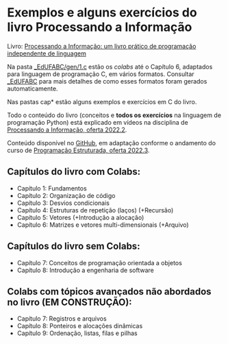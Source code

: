 # Exemplos e alguns exercícios do livro Processando a Informação

Livro: [Processando a Informação: um livro prático de programação independente de linguagem](https://editora.ufabc.edu.br/matematica-e-ciencias-da-computacao/58-processando-a-informacao)

Na pasta [_EdUFABC/gen/1.c](https://github.com/fzampirolli/codigosPE/tree/master/_EdUFABC/gen/1.c) estão os *colabs* até o Capítulo 6, adaptados para linguagem de programação C, em vários formatos. Consultar [_EdUFABC](https://github.com/fzampirolli/codigosPE/tree/master/_EdUFABC) para mais detalhes de como esses formatos foram gerados automaticamente.

Nas pastas cap* estão alguns exemplos e exercícios em C do livro. 

Todo o conteúdo do livro (conceitos e **todos os exercícios** na linguagem de programação Python) está explicado em vídeos na disciplina de [Processando a Informação, oferta 2022.2](https://sites.google.com/site/fzampirolli/pi-2022-2).

Conteúdo disponível no [GitHub](https://github.com/fzampirolli/codigosPE), em adaptação conforme o andamento do curso de [Programação Estruturada, oferta 2022.3](https://sites.google.com/site/fzampirolli/pe-2022-3).

## Capítulos do livro com Colabs:

* Capítulo 1: Fundamentos
* Capítulo 2: Organização de código
* Capítulo 3: Desvios condicionais
* Capítulo 4: Estruturas de repetição (laços) (+Recursão)
* Capítulo 5: Vetores (+Introdução a alocação)
* Capítulo 6: Matrizes e vetores multi-dimensionais (+Arquivo)

## Capítulos do livro sem Colabs:

* Capítulo 7: Conceitos de programação orientada a objetos
* Capítulo 8: Introdução a engenharia de software

## Colabs com tópicos avançados não abordados no livro (EM CONSTRUÇÃO):

* Capítulo 7: Registros e arquivos
* Capítulo 8: Ponteiros e alocações dinâmicas
* Capítulo 9: Ordenação, listas, filas e pilhas
